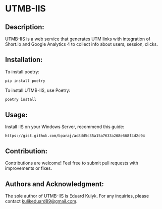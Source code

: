 # UTMB-IIS

## Description:
UTMB-IIS is a web service that generates UTM links with integration of Short.io and Google Analytics 4
to collect info about users, session, clicks.

## Installation:
To install poetry:
```bash
pip install poetry
```
To install UTMB-IIS, use Poetry:
```bash
poetry install
```
## Usage:
Install IIS on your Windows Server, recommend this guide:
```
https://gist.github.com/bparaj/ac8dd5c35a15a7633a268e668f4d2c94
```
## Contribution:
Contributions are welcome! Feel free to submit pull requests with improvements or fixes.
## Authors and Acknowledgment:
The sole author of UTMB-IIS is Eduard Kulyk. For any inquiries, please contact kulikeduard89@gmail.com.

